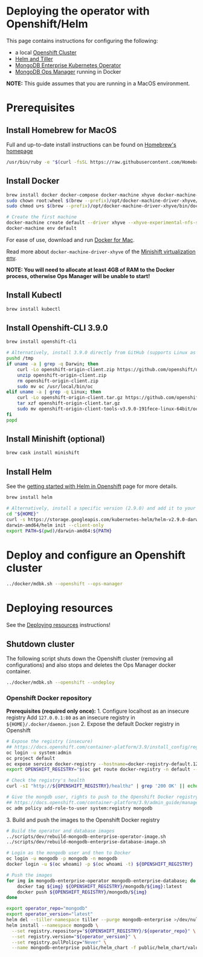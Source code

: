 # Deploying the operator with Openshift/Helm

This page contains instructions for configuring the following:
- a local [Openshift Cluster](https://docs.openshift.org/latest/getting_started/administrators.html)
- [Helm and Tiller](https://docs.helm.sh/install/)
- [MongoDB Enterprise Kubernetes Operator](../public)
- [MongoDB Ops Manager](../docker/mongodb-enterprise-ops-manager-dev) running in Docker

**NOTE:** This guide assumes that you are running in a MacOS environment.

# Prerequisites

## Install Homebrew for MacOS

Full and up-to-date install instructions can be found on [Homebrew's homepage](https://brew.sh/)

```bash
/usr/bin/ruby -e "$(curl -fsSL https://raw.githubusercontent.com/Homebrew/install/master/install)"
```

## Install Docker

```bash
brew install docker docker-compose docker-machine xhyve docker-machine-driver-xhyve
sudo chown root:wheel $(brew --prefix)/opt/docker-machine-driver-xhyve/bin/docker-machine-driver-xhyve
sudo chmod u+s $(brew --prefix)/opt/docker-machine-driver-xhyve/bin/docker-machine-driver-xhyve

# Create the first machine
docker-machine create default --driver xhyve --xhyve-experimental-nfs-share
docker-machine env default
```

For ease of use, download and run [Docker for Mac](https://download.docker.com/mac/stable/Docker.dmg).

Read more about `docker-machine-driver-xhyve` of the [Minishift virtualization env](https://docs.openshift.org/latest/minishift/getting-started/setting-up-virtualization-environment.html).

**NOTE: You will need to allocate at least 4GB of RAM to the Docker process, otherwise Ops Manager will be unable to start!**

## Install Kubectl

```bash
brew install kubectl
```

## Install Openshift-CLI 3.9.0

```bash
brew install openshift-cli

# Alternatively, install 3.9.0 directly from GitHub (supports Linux as well)
pushd /tmp
if uname -a | grep -q Darwin; then
    curl -Lo openshift-origin-client.zip https://github.com/openshift/origin/releases/download/v3.9.0/openshift-origin-client-tools-v3.9.0-191fece-mac.zip
    unzip openshift-origin-client.zip
    rm openshift-origin-client.zip
    sudo mv oc /usr/local/bin/oc
elif uname -a | grep -q Linux; then
    curl -Lo openshift-origin-client.tar.gz https://github.com/openshift/origin/releases/download/v3.9.0/openshift-origin-client-tools-v3.9.0-191fece-linux-64bit.tar.gz
    tar xzf openshift-origin-client.tar.gz
    sudo mv openshift-origin-client-tools-v3.9.0-191fece-linux-64bit/oc /usr/local/bin/oc
fi
popd
```

## Install Minishift (optional)

```bash
brew cask install minishift
```

## Install Helm

See the [getting started with Helm in Openshift](https://blog.openshift.com/getting-started-helm-openshift/) page for more details.

```bash
brew install helm

# Alternatively, install a specific version (2.9.0) and add it to your path
cd "${HOME}"
curl -s https://storage.googleapis.com/kubernetes-helm/helm-v2.9.0-darwin-amd64.tar.gz | tar xz
darwin-amd64/helm init --client-only
export PATH=$(pwd)/darwin-amd64:${PATH}
```

# Deploy and configure an Openshift cluster

```bash
../docker/mdbk.sh --openshift --ops-manager
```

# Deploying resources

See the [Deploying resources](./deploying-resources.md) instructions!

## Shutdown cluster

The following script shuts down the Openshift cluster (removing all configurations) and also stops and deletes the Ops Manager docker container.

```bash
../docker/mdbk.sh --openshift --undeploy
```

### Openshift Docker repository

**Prerequisites (required only once):**
1\. Configure localhost as an insecure registry
  Add `127.0.0.1:80` as an insecure registry in `${HOME}/.docker/daemon.json`
2\. Expose the default Docker registry in Openshift
  ```bash
  # Expose the registry (insecure)
  ## https://docs.openshift.com/container-platform/3.9/install_config/registry/securing_and_exposing_registry.html#exposing-the-registry
  oc login -u system:admin
  oc project default
  oc expose service docker-registry --hostname=docker-registry-default.127.0.0.1.nip.io
  export OPENSHIFT_REGISTRY="$(oc get route docker-registry -n default --template='{{ .spec.host }}'):80"

  # Check the registry's health
  curl -sI "http://${OPENSHIFT_REGISTRY}/healthz" | grep '200 OK' || echo "Something went wrong\!"

  # Give the mongdb user, rights to push to the Openshift Docker registry
  ## https://docs.openshift.com/container-platform/3.9/admin_guide/manage_rbac.html#viewing-roles-and-bindings
  oc adm policy add-role-to-user system:registry mongodb
  ```
3\. Build and push the images to the Openshift Docker registry
  ```bash
  # Build the operator and database images
  ../scripts/dev/rebuild-mongodb-enterprise-operator-image.sh
  ../scripts/dev/rebuild-mongodb-enterprise-database-image.sh

  # Login as the mongodb user and then to Docker
  oc login -u mongodb -p mongodb -n mongodb
  docker login -u $(oc whoami) -p $(oc whoami -t) ${OPENSHIFT_REGISTRY}

  # Push the images
  for img in mongodb-enterprise-operator mongodb-enterprise-database; do
      docker tag ${img} ${OPENSHIFT_REGISTRY}/mongodb/${img}:latest
      docker push ${OPENSHIFT_REGISTRY}/mongodb/${img}
  done
  ```

```bash
export operator_repo="mongodb"
export operator_version="latest"
helm del --tiller-namespace tiller --purge mongodb-enterprise >/dev/null 2>&1
helm install --namespace mongodb \
  --set registry.repository="${OPENSHIFT_REGISTRY}/${operator_repo}" \
  --set registry.version="${operator_version}" \
  --set registry.pullPolicy="Never" \
  --name mongodb-enterprise public/helm_chart -f public/helm_chart/values.yaml
```

